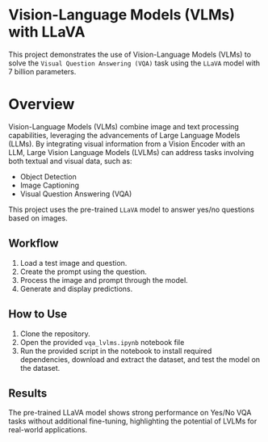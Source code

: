 # Vision-Language Models (VLMs) with LLaVA

This project demonstrates the use of Vision-Language Models (VLMs) to solve the `Visual Question Answering (VQA)` task using the `LLaVA` model with 7 billion parameters.

# Overview

Vision-Language Models (VLMs) combine image and text processing capabilities, leveraging the advancements of Large Language Models (LLMs). By integrating visual information from a Vision Encoder with an LLM, Large Vision Language Models (LVLMs) can address tasks involving both textual and visual data, such as:
- Object Detection
- Image Captioning
- Visual Question Answering (VQA)
  
This project uses the pre-trained `LLaVA` model to answer yes/no questions based on images.

## Workflow

1. Load a test image and question.
2. Create the prompt using the question.
3. Process the image and prompt through the model.
4. Generate and display predictions.

## How to Use

1. Clone the repository.
2. Open the provided `vqa_lvlms.ipynb` notebook file
3. Run the provided script in the notebook to install required dependencies, download and extract the dataset, and test the model on the dataset.

## Results

The pre-trained LLaVA model shows strong performance on Yes/No VQA tasks without additional fine-tuning, highlighting the potential of LVLMs for real-world applications.
